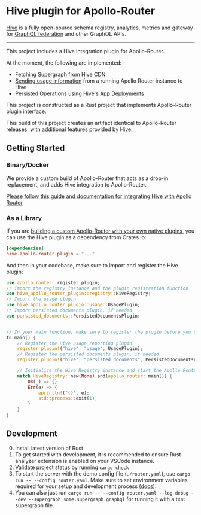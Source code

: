 # Hive plugin for Apollo-Router

[Hive](https://the-guild.dev/graphql/hive) is a fully open-source schema registry, analytics,
metrics and gateway for [GraphQL federation](https://the-guild.dev/graphql/hive/federation) and
other GraphQL APIs.

---

This project includes a Hive integration plugin for Apollo-Router.

At the moment, the following are implemented:

- [Fetching Supergraph from Hive CDN](https://the-guild.dev/graphql/hive/docs/high-availability-cdn)
- [Sending usage information](https://the-guild.dev/graphql/hive/docs/schema-registry/usage-reporting)
  from a running Apollo Router instance to Hive
- Persisted Operations using Hive's
  [App Deployments](https://the-guild.dev/graphql/hive/docs/schema-registry/app-deployments)

This project is constructed as a Rust project that implements Apollo-Router plugin interface.

This build of this project creates an artifact identical to Apollo-Router releases, with additional
features provided by Hive.

## Getting Started

### Binary/Docker

We provide a custom build of Apollo-Router that acts as a drop-in replacement, and adds Hive
integration to Apollo-Router.

[Please follow this guide and documentation for integrating Hive with Apollo Router](https://the-guild.dev/graphql/hive/docs/other-integrations/apollo-router)

### As a Library

If you are
[building a custom Apollo-Router with your own native plugins](https://www.apollographql.com/docs/graphos/routing/customization/native-plugins),
you can use the Hive plugin as a dependency from Crates.io:

```toml
[dependencies]
hive-apollo-router-plugin = "..."
```

And then in your codebase, make sure to import and register the Hive plugin:

```rs
use apollo_router::register_plugin;
// import the registry instance and the plugin registration function
use hive_apollo_router_plugin::registry::HiveRegistry;
// Import the usage plugin
use hive_apollo_router_plugin::usage::UsagePlugin;
// Import persisted documents plugin, if needed
use persisted_documents::PersistedDocumentsPlugin;


// In your main function, make sure to register the plugin before you create or initialize Apollo-Router
fn main() {
    // Register the Hive usage_reporting plugin
    register_plugin!("hive", "usage", UsagePlugin);
    // Register the persisted documents plugin, if needed
    register_plugin!("hive", "persisted_documents", PersistedDocumentsPlugin);

    // Initialize the Hive Registry instance and start the Apollo Router
    match HiveRegistry::new(None).and(apollo_router::main()) {
        Ok(_) => {}
        Err(e) => {
            eprintln!("{}", e);
            std::process::exit(1);
        }
    }
}
```

## Development

0. Install latest version of Rust
1. To get started with development, it is recommended to ensure Rust-analyzer extension is enabled
   on your VSCode instance.
2. Validate project status by running `cargo check`
3. To start the server with the demo config file (`./router.yaml`), use
   `cargo run -- --config router.yaml`. Make sure to set environment variables required for your
   setup and development process
   ([docs](https://the-guild.dev/graphql/hive/docs/other-integrations/apollo-router#configuration)).
4. You can also just run
   `cargo run -- --config router.yaml --log debug --dev --supergraph some.supergraph.graphql` for
   running it with a test supergraph file.
